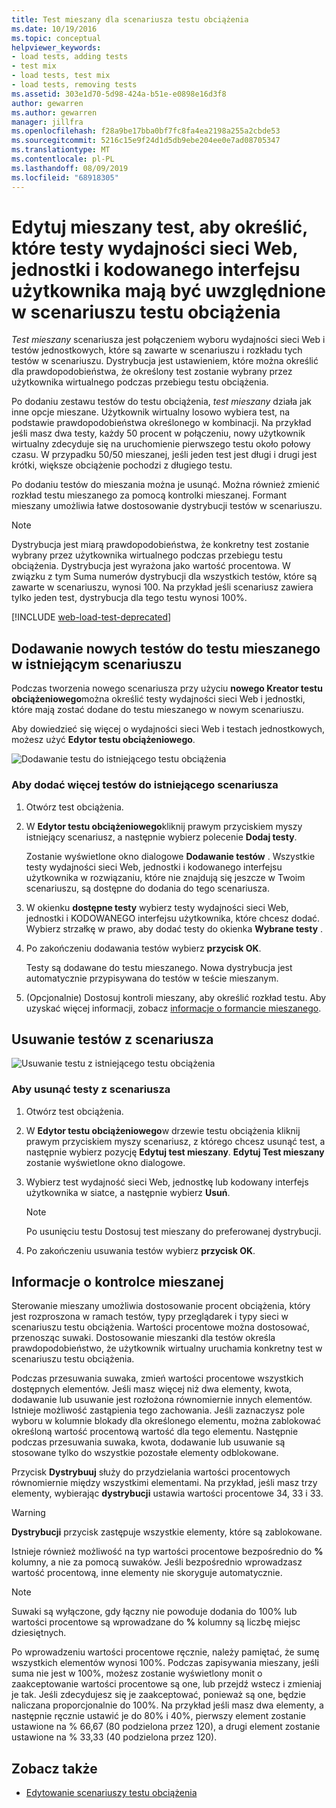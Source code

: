 ```yaml
---
title: Test mieszany dla scenariusza testu obciążenia
ms.date: 10/19/2016
ms.topic: conceptual
helpviewer_keywords:
- load tests, adding tests
- test mix
- load tests, test mix
- load tests, removing tests
ms.assetid: 303e1d70-5d98-424a-b51e-e0898e16d3f8
author: gewarren
ms.author: gewarren
manager: jillfra
ms.openlocfilehash: f28a9be17bba0bf7fc8fa4ea2198a255a2cbde53
ms.sourcegitcommit: 5216c15e9f24d1d5db9ebe204ee0e7ad08705347
ms.translationtype: MT
ms.contentlocale: pl-PL
ms.lasthandoff: 08/09/2019
ms.locfileid: "68918305"
---
```

# <a name="edit-the-test-mix-to-specify-which-web-performance-unit-and-coded-ui-tests-to-include-in-a-load-test-scenario"></a>Edytuj mieszany test, aby określić, które testy wydajności sieci Web, jednostki i kodowanego interfejsu użytkownika mają być uwzględnione w scenariuszu testu obciążenia

*Test mieszany* scenariusza jest połączeniem wyboru wydajności sieci Web i testów jednostkowych, które są zawarte w scenariuszu i rozkładu tych testów w scenariuszu. Dystrybucja jest ustawieniem, które można określić dla prawdopodobieństwa, że określony test zostanie wybrany przez użytkownika wirtualnego podczas przebiegu testu obciążenia.

Po dodaniu zestawu testów do testu obciążenia, *test mieszany* działa jak inne opcje mieszane. Użytkownik wirtualny losowo wybiera test, na podstawie prawdopodobieństwa określonego w kombinacji. Na przykład jeśli masz dwa testy, każdy 50 procent w połączeniu, nowy użytkownik wirtualny zdecyduje się na uruchomienie pierwszego testu około połowy czasu. W przypadku 50/50 mieszanej, jeśli jeden test jest długi i drugi jest krótki, większe obciążenie pochodzi z długiego testu.

Po dodaniu testów do mieszania można je usunąć. Można również zmienić rozkład testu mieszanego za pomocą kontrolki mieszanej. Formant mieszany umożliwia łatwe dostosowanie dystrybucji testów w scenariuszu.

> [!NOTE]
> Dystrybucja jest miarą prawdopodobieństwa, że konkretny test zostanie wybrany przez użytkownika wirtualnego podczas przebiegu testu obciążenia. Dystrybucja jest wyrażona jako wartość procentowa. W związku z tym Suma numerów dystrybucji dla wszystkich testów, które są zawarte w scenariuszu, wynosi 100. Na przykład jeśli scenariusz zawiera tylko jeden test, dystrybucja dla tego testu wynosi 100%.

[!INCLUDE [web-load-test-deprecated](includes/web-load-test-deprecated.md)]

## <a name="add-new-tests-to-a-test-mix-in-an-existing-scenario"></a>Dodawanie nowych testów do testu mieszanego w istniejącym scenariuszu

Podczas tworzenia nowego scenariusza przy użyciu **nowego Kreator testu obciążeniowego**można określić testy wydajności sieci Web i jednostki, które mają zostać dodane do testu mieszanego w nowym scenariuszu.

Aby dowiedzieć się więcej o wydajności sieci Web i testach jednostkowych, możesz użyć **Edytor testu obciążeniowego**.

![Dodawanie testu do istniejącego testu obciążenia](../test/media/ltest_addingtests.png)

### <a name="to-add-more-tests-to-an-existing-scenario"></a>Aby dodać więcej testów do istniejącego scenariusza

1. Otwórz test obciążenia.

2. W **Edytor testu obciążeniowego**kliknij prawym przyciskiem myszy istniejący scenariusz, a następnie wybierz polecenie **Dodaj testy**.

     Zostanie wyświetlone okno dialogowe **Dodawanie testów** . Wszystkie testy wydajności sieci Web, jednostki i kodowanego interfejsu użytkownika w rozwiązaniu, które nie znajdują się jeszcze w Twoim scenariuszu, są dostępne do dodania do tego scenariusza.

3. W okienku **dostępne testy** wybierz testy wydajności sieci Web, jednostki i KODOWANEGO interfejsu użytkownika, które chcesz dodać. Wybierz strzałkę w prawo, aby dodać testy do okienka **Wybrane testy** .

4. Po zakończeniu dodawania testów wybierz **przycisk OK**.

     Testy są dodawane do testu mieszanego. Nowa dystrybucja jest automatycznie przypisywana do testów w teście mieszanym.

5. (Opcjonalnie) Dostosuj kontroli mieszany, aby określić rozkład testu. Aby uzyskać więcej informacji, zobacz [informacje o formancie mieszanego](../test/edit-the-test-mix-to-specify-which-web-browsers-types-in-a-load-test-scenario.md).

## <a name="remove-tests-from-a-scenario"></a>Usuwanie testów z scenariusza
![Usuwanie testu z istniejącego testu obciążenia](../test/media/ltest_removetest.png)

### <a name="to-remove-tests-from-a-scenario"></a>Aby usunąć testy z scenariusza

1. Otwórz test obciążenia.

2. W **Edytor testu obciążeniowego**w drzewie testu obciążenia kliknij prawym przyciskiem myszy scenariusz, z którego chcesz usunąć test, a następnie wybierz pozycję **Edytuj test mieszany**. **Edytuj Test mieszany** zostanie wyświetlone okno dialogowe.

3. Wybierz test wydajność sieci Web, jednostkę lub kodowany interfejs użytkownika w siatce, a następnie wybierz **Usuń**.

    > [!NOTE]
    > Po usunięciu testu Dostosuj test mieszany do preferowanej dystrybucji.

4. Po zakończeniu usuwania testów wybierz **przycisk OK**.

## <a name="EditingTestMixAboutMixControl"></a>Informacje o kontrolce mieszanej
Sterowanie mieszany umożliwia dostosowanie procent obciążenia, który jest rozproszona w ramach testów, typy przeglądarek i typy sieci w scenariuszu testu obciążenia. Wartości procentowe można dostosować, przenosząc suwaki. Dostosowanie mieszanki dla testów określa prawdopodobieństwo, że użytkownik wirtualny uruchamia konkretny test w scenariuszu testu obciążenia.

Podczas przesuwania suwaka, zmień wartości procentowe wszystkich dostępnych elementów. Jeśli masz więcej niż dwa elementy, kwota, dodawanie lub usuwanie jest rozłożona równomiernie innych elementów. Istnieje możliwość zastąpienia tego zachowania. Jeśli zaznaczysz pole wyboru w kolumnie blokady dla określonego elementu, można zablokować określoną wartość procentową wartość dla tego elementu. Następnie podczas przesuwania suwaka, kwota, dodawanie lub usuwanie są stosowane tylko do wszystkie pozostałe elementy odblokowane.

Przycisk **Dystrybuuj** służy do przydzielania wartości procentowych równomiernie między wszystkimi elementami. Na przykład, jeśli masz trzy elementy, wybierając **dystrybucji** ustawia wartości procentowe 34, 33 i 33.

> [!WARNING]
> **Dystrybucji** przycisk zastępuje wszystkie elementy, które są zablokowane.

Istnieje również możliwość na typ wartości procentowe bezpośrednio do **%** kolumny, a nie za pomocą suwaków. Jeśli bezpośrednio wprowadzasz wartość procentową, inne elementy nie skoryguje automatycznie.

> [!NOTE]
> Suwaki są wyłączone, gdy łączny nie powoduje dodania do 100% lub wartości procentowe są wprowadzane do **%** kolumny są liczbę miejsc dziesiętnych.

Po wprowadzeniu wartości procentowe ręcznie, należy pamiętać, że sumę wszystkich elementów wynosi 100%. Podczas zapisywania mieszany, jeśli suma nie jest w 100%, możesz zostanie wyświetlony monit o zaakceptowanie wartości procentowe są one, lub przejdź wstecz i zmieniaj je tak. Jeśli zdecydujesz się je zaakceptować, ponieważ są one, będzie naliczana proporcjonalnie do 100%.  Na przykład jeśli masz dwa elementy, a następnie ręcznie ustawić je do 80% i 40%, pierwszy element zostanie ustawione na % 66,67 (80 podzielona przez 120), a drugi element zostanie ustawione na % 33,33 (40 podzielona przez 120).

## <a name="see-also"></a>Zobacz także

- [Edytowanie scenariuszy testu obciążenia](../test/edit-load-test-scenarios.md)